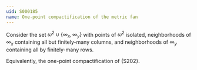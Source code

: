 ```yaml
---
uid: S000185
name: One-point compactification of the metric fan
---
```


Consider
the set $\omega^2\cup\{\infty_x,\infty_y\}$ with points of
$\omega^2$ isolated, neighborhoods of $\infty_x$ containing
all but finitely-many columns, and neighborhoods of $\infty_y$
containing all by finitely-many rows.

Equivalently, the one-point compactification of {S202}.
